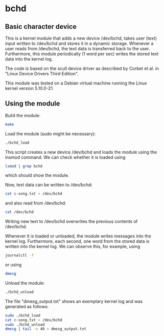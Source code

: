 # bchd
## Basic character device

This is a kernel module that adds a new device /dev/bchd, takes user (text) input written to /dev/bchd and stores it in a dynamic storage. 
Whenever a user reads from /dev/bchd, the text data is transferred back to the user.
Furthermore, this module periodically (1 word per sec) writes the stored text data into the kernel log.

The code is based on the scull device driver as described by Corbet et al. in "Linux Device Drivers Third Edition".

This module was tested on a Debian virtual machine running the Linux kernel version 5.10.0-21.

## Using the module

Build the module:
```sh
make
```

Load the module (sudo might be necessary):
```sh
./bchd_load
```

This script creates a new device /dev/bchd and loads the module using the insmod command.
We can check whether it is loaded using
```sh
lsmod | grep bchd
```
which should show the module.

Now, text data can be written to /dev/bchd:
```sh
cat c-song.txt > /dev/bchd
```

and also read from /dev/bchd:
```sh
cat /dev/bchd
```

Writing new text to /dev/bchd overwrites the previous contents of /dev/bchd.

Whenever it is loaded or unloaded, the module writes messages into the kernel log.
Furthermore, each second, one word from the stored data is written into the kernel log.
We can observe this, for example, using
```sh
journalctl -f
```
or using
```sh
dmesg
```

Unload the module:
```sh
./bchd_unload
```

The file "dmesg_output.txt" shows an exemplary kernel log and was generated as follows:
```sh
sudo ./bchd_load
cat c-song.txt > /dev/bchd
sudo ./bchd_unload
dmesg | tail -n 40 > dmesg_output.txt
```

